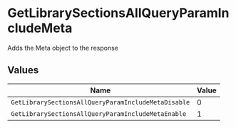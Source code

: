 # GetLibrarySectionsAllQueryParamIncludeMeta

Adds the Meta object to the response



## Values

| Name                                                | Value                                               |
| --------------------------------------------------- | --------------------------------------------------- |
| `GetLibrarySectionsAllQueryParamIncludeMetaDisable` | 0                                                   |
| `GetLibrarySectionsAllQueryParamIncludeMetaEnable`  | 1                                                   |